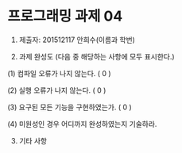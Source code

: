 # 프로그래밍 과제 04

1. 제출자: 201512117 안희수(이름과 학번)

2. 과제 완성도 (다음 중 해당하는 사항에 모두 표시한다.)

(1) 컴파일 오류가 나지 않는다. ( 0 )

(2) 실행 오류가 나지 않는다. ( 0 )

(3) 요구된 모든 기능을 구현하였는가. ( 0 )

(4) 미원성인 경우 어디까지 완성하였는지 기술하라.

3. 기타 사항 

